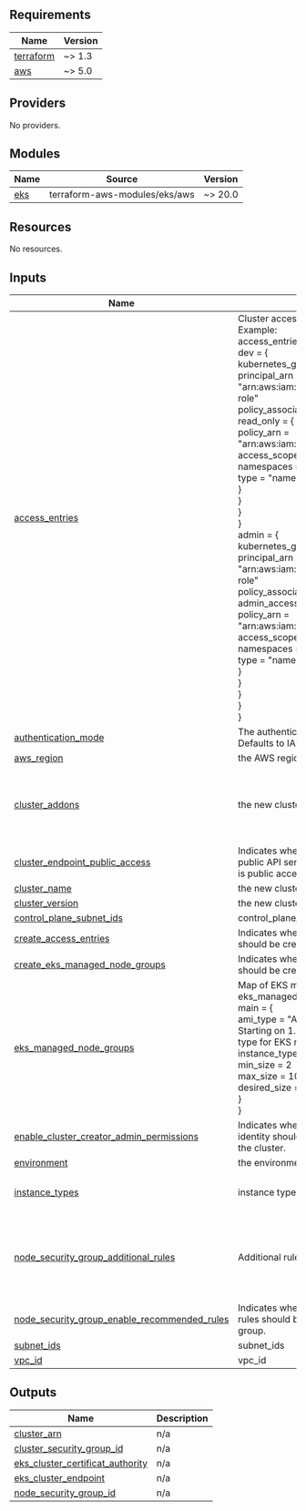 <!-- BEGINNING OF PRE-COMMIT-TERRAFORM DOCS HOOK -->
## Requirements

| Name | Version |
|------|---------|
| <a name="requirement_terraform"></a> [terraform](#requirement\_terraform) | ~> 1.3 |
| <a name="requirement_aws"></a> [aws](#requirement\_aws) | ~> 5.0 |

## Providers

No providers.

## Modules

| Name | Source | Version |
|------|--------|---------|
| <a name="module_eks"></a> [eks](#module\_eks) | terraform-aws-modules/eks/aws | ~> 20.0 |

## Resources

No resources.

## Inputs

| Name | Description | Type | Default | Required |
|------|-------------|------|---------|:--------:|
| <a name="input_access_entries"></a> [access\_entries](#input\_access\_entries) | Cluster access entries<br/>  Example:<br/>  access\_entries = {<br/>    dev = {<br/>      kubernetes\_groups = ["system:masters"]<br/>      principal\_arn     = "arn:aws:iam::123456789012:role/developer-role"<br/>      policy\_associations = {<br/>        read\_only = {<br/>          policy\_arn = "arn:aws:iam::aws:policy/ReadOnlyAccess"<br/>          access\_scope = {<br/>            namespaces = ["dev"]<br/>            type       = "namespace"<br/>          }<br/>        }<br/>      }<br/>    }<br/>    admin = {<br/>      kubernetes\_groups = ["system:masters"]<br/>      principal\_arn     = "arn:aws:iam::123456789012:role/admin-role"<br/>      policy\_associations = {<br/>        admin\_access = {<br/>          policy\_arn = "arn:aws:iam::aws:policy/AdministratorAccess"<br/>          access\_scope = {<br/>            namespaces = ["*"]<br/>            type       = "namespace"<br/>          }<br/>        }<br/>      }<br/>    }<br/>  } | <pre>map(object({<br/>    kubernetes_groups = list(string)<br/>    principal_arn     = string<br/>    policy_associations = map(object({<br/>      policy_arn = string<br/>      access_scope = object({<br/>        namespaces = list(string)<br/>        type       = string<br/>      })<br/>    }))<br/>  }))</pre> | `{}` | no |
| <a name="input_authentication_mode"></a> [authentication\_mode](#input\_authentication\_mode) | The authentication mode to use for the cluster. Defaults to IAM. | `string` | `"API_AND_CONFIG_MAP"` | no |
| <a name="input_aws_region"></a> [aws\_region](#input\_aws\_region) | the AWS region | `string` | n/a | yes |
| <a name="input_cluster_addons"></a> [cluster\_addons](#input\_cluster\_addons) | the new cluster addons | `map(any)` | <pre>{<br/>  "coredns": true,<br/>  "eks-pod-identity-agent": true,<br/>  "kube-proxy": true,<br/>  "vpc-cni": true<br/>}</pre> | no |
| <a name="input_cluster_endpoint_public_access"></a> [cluster\_endpoint\_public\_access](#input\_cluster\_endpoint\_public\_access) | Indicates whether or not the Amazon EKS public API server endpoint is enabled. Default is public access enabled. | `bool` | `true` | no |
| <a name="input_cluster_name"></a> [cluster\_name](#input\_cluster\_name) | the new cluster name | `string` | n/a | yes |
| <a name="input_cluster_version"></a> [cluster\_version](#input\_cluster\_version) | the new cluster version | `string` | n/a | yes |
| <a name="input_control_plane_subnet_ids"></a> [control\_plane\_subnet\_ids](#input\_control\_plane\_subnet\_ids) | control\_plane\_subnet\_ids | `list(string)` | `[]` | no |
| <a name="input_create_access_entries"></a> [create\_access\_entries](#input\_create\_access\_entries) | Indicates whether or not the cluster access should be created. | `bool` | `true` | no |
| <a name="input_create_eks_managed_node_groups"></a> [create\_eks\_managed\_node\_groups](#input\_create\_eks\_managed\_node\_groups) | Indicates whether or not the node groups should be created. | `bool` | `true` | no |
| <a name="input_eks_managed_node_groups"></a> [eks\_managed\_node\_groups](#input\_eks\_managed\_node\_groups) | Map of EKS managed node groups examples:<br/>    eks\_managed\_node\_groups = {<br/>        main = {<br/>        ami\_type       = "AL2023\_x86\_64\_STANDARD" # Starting on 1.30, AL2023 is the default AMI type for EKS managed node groups<br/>        instance\_types = ["m5.large"]<br/>        min\_size       = 2<br/>        max\_size       = 10<br/>        desired\_size   = 2<br/>        }<br/>    } | <pre>map(object({<br/>    ami_type       = string<br/>    instance_types = list(string)<br/>    min_size       = number<br/>    max_size       = number<br/>    desired_size   = number<br/>  }))</pre> | `{}` | no |
| <a name="input_enable_cluster_creator_admin_permissions"></a> [enable\_cluster\_creator\_admin\_permissions](#input\_enable\_cluster\_creator\_admin\_permissions) | Indicates whether or not the current caller identity should be added as an administrator to the cluster. | `bool` | `true` | no |
| <a name="input_environment"></a> [environment](#input\_environment) | the environment name | `string` | n/a | yes |
| <a name="input_instance_types"></a> [instance\_types](#input\_instance\_types) | instance types | `list(string)` | <pre>[<br/>  "m5.xlarge"<br/>]</pre> | no |
| <a name="input_node_security_group_additional_rules"></a> [node\_security\_group\_additional\_rules](#input\_node\_security\_group\_additional\_rules) | Additional rules for the node security group | <pre>list(object({<br/>    from_port   = number<br/>    to_port     = number<br/>    protocol    = string<br/>    cidr_blocks = list(string)<br/>  }))</pre> | `[]` | no |
| <a name="input_node_security_group_enable_recommended_rules"></a> [node\_security\_group\_enable\_recommended\_rules](#input\_node\_security\_group\_enable\_recommended\_rules) | Indicates whether or not the recommended rules should be added to the node security group. | `bool` | `true` | no |
| <a name="input_subnet_ids"></a> [subnet\_ids](#input\_subnet\_ids) | subnet\_ids | `list(string)` | n/a | yes |
| <a name="input_vpc_id"></a> [vpc\_id](#input\_vpc\_id) | vpc\_id | `string` | n/a | yes |

## Outputs

| Name | Description |
|------|-------------|
| <a name="output_cluster_arn"></a> [cluster\_arn](#output\_cluster\_arn) | n/a |
| <a name="output_cluster_security_group_id"></a> [cluster\_security\_group\_id](#output\_cluster\_security\_group\_id) | n/a |
| <a name="output_eks_cluster_certificat_authority"></a> [eks\_cluster\_certificat\_authority](#output\_eks\_cluster\_certificat\_authority) | n/a |
| <a name="output_eks_cluster_endpoint"></a> [eks\_cluster\_endpoint](#output\_eks\_cluster\_endpoint) | n/a |
| <a name="output_node_security_group_id"></a> [node\_security\_group\_id](#output\_node\_security\_group\_id) | n/a |
<!-- END OF PRE-COMMIT-TERRAFORM DOCS HOOK -->
